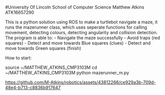 #University Of Lincoln School of Computer Science Matthew Atkins ATK16657290

This is a python solution using ROS to make a turtlebot navigate a maze, it runs the mazerunner class, which uses seperate functions for calling movement, detecting colours, detecting angularity and collision detection. The program is able to: - Navigate the maze successfully - Avoid traps (red squares) - Detect and move towards Blue squares (clues) - Detect and move towards Green squares (finish)

How to start:

source ~/MATTHEW_ATKINS_CMP3103M 
cd ~/MATTHEW_ATKINS_CMP3103M 
python mazerunner_m.py

https://github.com/M-Atkins/robotics/assets/43812266/ce929a3b-709d-48e4-b713-c8836b917647



